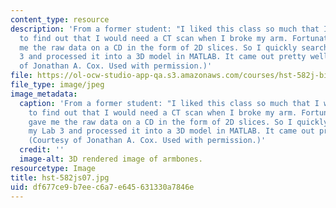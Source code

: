 ```yaml
---
content_type: resource
description: 'From a former student: "I liked this class so much that I was overjoyed
  to find out that I would need a CT scan when I broke my arm. Fortunately, they gave
  me the raw data on a CD in the form of 2D slices. So I quickly searched for my Lab
  3 and processed it into a 3D model in MATLAB. It came out pretty well!" (Courtesy
  of Jonathan A. Cox. Used with permission.)'
file: https://ol-ocw-studio-app-qa.s3.amazonaws.com/courses/hst-582j-biomedical-signal-and-image-processing-spring-2007/df677ce9b7eec6a7e645631330a7846e_hst-582js07.jpg
file_type: image/jpeg
image_metadata:
  caption: 'From a former student: "I liked this class so much that I was overjoyed
    to find out that I would need a CT scan when I broke my arm. Fortunately, they
    gave me the raw data on a CD in the form of 2D slices. So I quickly searched for
    my Lab 3 and processed it into a 3D model in MATLAB. It came out pretty well!"
    (Courtesy of Jonathan A. Cox. Used with permission.)'
  credit: ''
  image-alt: 3D rendered image of armbones.
resourcetype: Image
title: hst-582js07.jpg
uid: df677ce9-b7ee-c6a7-e645-631330a7846e
---
```

